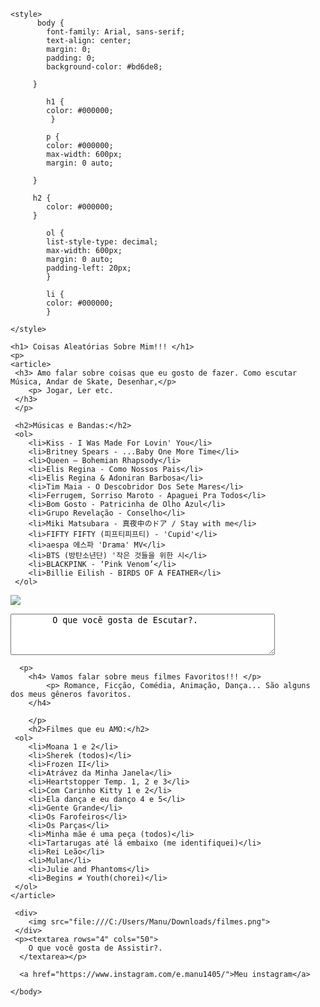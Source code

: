 <!DOCTYPE html>
<html lang="pt-br">

<head>
    <meta charset="UTF-8">
    <title> Sobre Manu </title>
    <link rel="shortcut icon" href="https://img.itch.zone/aW1nLzE2ODQ5NTgucG5n/347x500/grp9WT.png" type="image/x-icon"> <!-- Compatibilidade com Browser muito antigos-->
<link rel="icon" href="https://img.itch.zone/aW1nLzE2ODQ5NTgucG5n/347x500/grp9WT.png" sizes="32x32">

    <style>
          body {
            font-family: Arial, sans-serif;
            text-align: center;
            margin: 0;
            padding: 0;
            background-color: #bd6de8;
            
         } 

            h1 {
            color: #000000;
             }

            p {
            color: #000000;
            max-width: 600px;
            margin: 0 auto;

         }

         h2 {
            color: #000000;
         }

            ol {
            list-style-type: decimal;
            max-width: 600px;
            margin: 0 auto;
            padding-left: 20px;
            }

            li {
            color: #000000;
            }

    </style>
</head>

<body>

    <h1> Coisas Aleatórias Sobre Mim!!! </h1>
    <p>
    <article>
     <h3> Amo falar sobre coisas que eu gosto de fazer. Como escutar Música, Andar de Skate, Desenhar,</p>
        <p> Jogar, Ler etc.
     </h3>
     </p>

     <h2>Músicas e Bandas:</h2>
     <ol>
        <li>Kiss - I Was Made For Lovin' You</li>
        <li>Britney Spears - ...Baby One More Time</li>
        <li>Queen – Bohemian Rhapsody</li>
        <li>Elis Regina - Como Nossos Pais</li>
        <li>Elis Regina & Adoniran Barbosa</li>
        <li>Tim Maia - O Descobridor Dos Sete Mares</li>
        <li>Ferrugem, Sorriso Maroto - Apaguei Pra Todos</li>
        <li>Bom Gosto - Patricinha de Olho Azul</li>
        <li>Grupo Revelação - Conselho</li>
        <li>Miki Matsubara - 真夜中のドア / Stay with me</li>
        <li>FIFTY FIFTY (피프티피프티) - 'Cupid'</li>
        <li>aespa 에스파 'Drama' MV</li>
        <li>BTS (방탄소년단) '작은 것들을 위한 시</li>
        <li>BLACKPINK - ‘Pink Venom’</li>
        <li>Billie Eilish - BIRDS OF A FEATHER</li>
     </ol>
 </article>

 <article>
     <div>
     <img src="file:///C:/Users/Elaine/Pictures/Captura%20de%20tela%202025-02-27%20005017.png">
     </div>
     <p><textarea rows="4" cols="50">
        O que você gosta de Escutar?.
      </textarea></p>
      
      <p>
        <h4> Vamos falar sobre meus filmes Favoritos!!! </p>
            <p> Romance, Ficção, Comédia, Animação, Dança... São alguns dos meus gêneros favoritos.
        </h4>

        </p>
        <h2>Filmes que eu AMO:</h2>
     <ol>
        <li>Moana 1 e 2</li>
        <li>Sherek (todos)</li>
        <li>Frozen II</li>
        <li>Atrávez da Minha Janela</li>
        <li>Heartstopper Temp. 1, 2 e 3</li>
        <li>Com Carinho Kitty 1 e 2</li>
        <li>Ela dança e eu danço 4 e 5</li>
        <li>Gente Grande</li>
        <li>Os Farofeiros</li>
        <li>Os Parças</li>
        <li>Minha mãe é uma peça (todos)</li>
        <li>Tartarugas até lá embaixo (me identifiquei)</li>
        <li>Rei Leão</li>
        <li>Mulan</li>
        <li>Julie and Phantoms</li>
        <li>Begins ≠ Youth(chorei)</li> 
     </ol>
    </article>

     <div>
        <img src="file:///C:/Users/Manu/Downloads/filmes.png">
     </div>
     <p><textarea rows="4" cols="50">
        O que você gosta de Assistir?.
      </textarea></p>

      <a href="https://www.instagram.com/e.manu1405/">Meu instagram</a>

    </body>


</html> 
